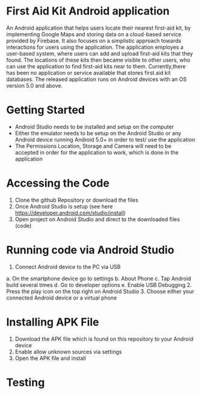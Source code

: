 # First Aid Kit Android application
An Android application that helps users locate their nearest first-aid kit, by implementing Google Maps and storing data on a cloud-based service provided by Firebase. It also focuses on a simplistic approach towards interactions for users using the application. The application employes a user-based system, where users can add and upload first-aid kits that they found. The locations of these kits then became visible to other users, who can use the application to find first-aid kits near to them. Currently,there has been no application or service available that stores first aid kit databases. The released application runs on Android devices with an OS version 5.0 and above.

# Getting Started
- Android Studio needs to be installed and setup on the computer 
- Either the emulator needs to be setup on the Android Studio or any Android device running Android 5.0+ in order to test/ use   the application
- The Permissions Location, Storage and Camera will need to be accepted in order for the application to work, which is done in   the application

# Accessing the Code
1. Clone the github Repository or download the files 
2. Once Android Studio is setup (see here https://developer.android.com/studio/install) 
3. Open project on Android Studio and direct to the downloaded files (code)

# Running code via Android Studio
1. Connect Android device to the PC via USB

a. On the smartphone device go to settings
b. About Phone
c. Tap Android build several times
d. Go to developer options 
e. Enable USB Debugging
2. Press the play icon on the top right on Android Studio
3. Choose either your connected Android device or a virtual phone

# Installing APK File
1. Download the APK file which is found on this repository to your Android device
2. Enable allow unknown sources via settings
3. Open the APK file and install

# Testing
